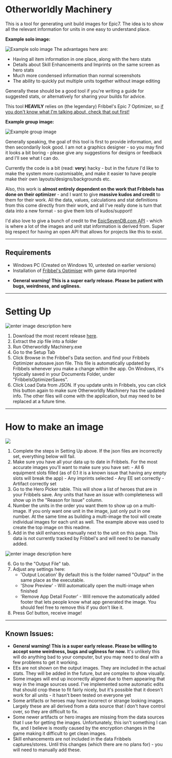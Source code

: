
# Otherworldly Machinery

This is a tool for generating unit build images for Epic7. The idea is to show all the relevant information for units in one easy to understand place. 

**Example solo image:**

![Example solo image](https://i.ibb.co/Cm5CtKv/Challenger-Dominiel-2021-09-04-1520.png)
The advantages here are: 
* Having all item information in one place, along with the hero stats
* Details about Skill Enhancements and Imprints on the same screen as hero stats
* Much more condensed information than normal screenshots
* The ability to quickly put multiple units together without image editing 

Generally these should be a good tool if you're writing a guide for suggested stats, or alternatively for sharing your builds for advice. 

This tool **HEAVILY** relies on (the legendary) Fribbel's Epic 7 Optimizer, so [if you don't know what I'm talking about, check that out first!]((https://github.com/fribbels/Fribbels-Epic-7-Optimizer/))  

**Example group image:**

![Example group image](https://i.imgur.com/qx6MZAp.png)

Generally speaking, the goal of this tool is first to provide information, and then secondarily look good. I am not a graphics designer - so you may find it looks a bit boring - please give any suggestions for designs or feedback and I'll see what I can do. 

Currently the code is a bit (read: **very**) hacky - but in the future I'd like to make the system more customisable, and make it easier to have people make their own layouts/designs/backgrounds etc.

Also, this work is **almost entirely dependent on the work that Fribbels has done on their optimizer** - and I want to give **massive kudos and credit** to them for their work. All the data, values, calculations and stat definitions from this come directly from their work, and all I've really done is turn that data into a new format - so give them lots of kudos/support!

I'd also love to give a bunch of credit to the [EpicSevenDB.com API](https://api.epicsevendb.com/) - which is where a lot of the images and unit stat information is derived from.  Super big respect for having an open API that allows for projects like this to exist.
_________________
## Requirements
- Windows PC (Created on Windows 10, untested on earlier versions)
- Installation of [Fribbel's Optimiser](https://github.com/fribbels/Fribbels-Epic-7-Optimizer/) with game data imported
* **General warning! This is a super early release. Please be patient with bugs, weirdness, and ugliness.**
_________________
# Setting Up
![enter image description here](https://i.imgur.com/42JNhBP.png)

 1. Download the most recent release [here](https://github.com/zaprocalypse/otherworldly-machinery/releases).
 2. Extract the zip file into a folder
 3. Run Otherworldly Machinery.exe
 4. Go to the Setup Tab
 5. Click Browse in the Fribbel's Data section. 
 and find your Fribbels Optimizer autosave.json file. This file is automatically updated by Fribbels whenever you make a change within the app. On Windows, it's typically saved in your Documents Folder, under "FribbelsOptimizerSaves".
 6. Click Load Data from JSON. If you update units in Fribbels, you can click this button again to make sure Otherworldly Machinery has the updated info. The other files will come with the application, but may need to be replaced at a future time. 
_________________
# How to make an image
![](https://i.imgur.com/Dx2GKwb.png)
 1. Complete the steps in Setting Up above. If the json files are incorrectly set, everything below will fail.
 2. Make sure you have all your data up to date in Fribbels. For the most accurate images you'll want to make sure you have set:
		 - All 6 equipment slots filled (as of 0.1 it is a known issue that having any empty slots will break the app)
		 - Any imprints selected
		 - Any EE set correctly
		 - Artifact correctly set
 3. Go to the Hero Picker table. This will show a list of heroes that are in your Fribbels save. Any units that have an issue with completeness will show up in the "Reason for Issue" column.
 4. Number the units in the order you want them to show up on a multi-image. If you only want one unit in the image, just only put in one number. At the same time as building a multi-image the tool will create individual images for each unit as well. The example above was used to create the top image on this readme. 
 5. Add in the skill enhances manually next to the unit on this page.  This data is not currently tracked by Fribbel's and will need to be manually added.

![enter image description here](https://i.imgur.com/SvGrG04.png)

 6. Go to the "Output File" tab.
 7. Adjust any settings here:
	* 'Output Location' By default this is the folder named "Output" in the same place as the executable.
	* 'Show Preview' - Will automatically open the multi-image when finished
	* 'Remove App Detail Footer' - Will remove the automatically added footer that lets people know what app generated the image. You should feel free to remove this if you don't like it.
8. Press Go! button, receive image!
 _________________
## Known Issues:

* **General warning! This is a super early release. Please be willing to accept some weirdness, bugs and ugliness for now.**  It's unlikely this will do anything bad to your computer, but you may need to deal with a few problems to get it working.
* EEs are not shown on the output images. They are included in the actual stats. They will be added in the future, but are complex to show visually. 
* Some images will end up incorrectly aligned due to them appearing that way in the image sources used. I've implemented some automatic edits that should crop these to fit fairly nicely, but it's possible that it doesn't work for all units - it hasn't been tested on everyone yet
* Some artifacts or heroes may have incorrect or strange looking images. Largely these are all derived from a data source that I don't have control over, so they are difficult to fix.  
* Some newer artifacts or hero images are missing from the data sources that I use for getting the images. Unfortunately, this isn't something I can fix, and I believe is mostly caused by the encryption changes in the game making it difficult to get clean images. 
* Skill enhancements are not included in the data Fribbels captures/stores. Until this changes (which there are no plans for) - you will need to manually add these. 